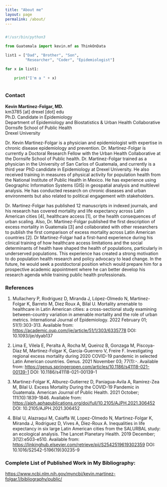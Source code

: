 ```yaml
---
title: "About me"
layout: page
permalink: /about/
---
```


```python

#!/usr/bin/python3

from Guatemala import kevin.mf as ThinkOnData

list1 = ["Dad", "Brother", "Son", 
		 "Researcher", "Coder", "Epidemiologist"] 

for x in list1:

    print("I'm a " + x)
    
```

### Contact 

**Kevin Martinez-Folgar, MD.**   
km3785 [at] drexel [dot] edu       
Ph.D. Candidate in Epidemiology   
Department of Epidemiology and Biostatistics & Urban Health Collaborative   
Dornsife School of Public Health   
Drexel University    


Dr. Kevin Martinez-Folgar is a physician and epidemiologist with expertise in chronic disease epidemiology and prevention. Dr. Martinez-Folgar is currently a Doctoral Research Fellow with the Urban Health Collaborative at the Dornsife School of Public health. Dr. Martinez-Folgar trained as a physician in the University of San Carlos of Guatemala, and currently is a third year PhD candidate in Epidemiology at Drexel University. He also received training in measures of physical activity for population health from the National Institute of Public Health in Mexico. He has experience using Geographic Information Systems (GIS) in geospatial analysis and multilevel analysis. He has conducted research on chronic diseases and urban environments but also related to political engagement with stakeholders. 

Dr. Martinez-Folgar has published 12 manuscripts in indexed journals, and his research has covered mortality and life expectancy across Latin American cities [4], healthcare access [1], or the health consequences of urban scaling. Also, Dr. Martinez-Folgar published the first description of excess mortality in Guatemala [3] and collaborated with other researchers to publish the first comparison of excess mortality across Latin American countries [2]. Dr Martinez-Folgar had a first-hand experience during his clinical training of how healthcare access limitations and the social determinants of health have shaped the health of populations, particularly in underserved populations.  This experience has created a strong motivation to do population health research and policy advocacy to lead change. In the future, he would seek a postdoctoral position which would prepare him for a prospective academic appointment where he can better develop his research agenda while training public health professionals.


### References
1.	Mullachery P, Rodriguez D, Miranda J, López-Olmedo N, Martinez-Folgar K, Barreto M, Diez Roux A, Bilal U. Mortality amenable to healthcare in Latin American cities: a cross-sectional study examining between-country variation in amenable mortality and the role of urban metrics. International Journal of Epidemiology. 2022 February 01; 51(1):303-313. Available from: https://academic.oup.com/ije/article/51/1/303/6335778 DOI: 10.1093/ije/dyab137

2.	Lima E, Vilela E, Peralta A, Rocha M, Queiroz B, Gonzaga M, Piscoya-Díaz M, Martinez-Folgar K, García-Guerrero V, Freire F. Investigating regional excess mortality during 2020 COVID-19 pandemic in selected Latin American countries. Genus. 2021 November 03; 77(1):-. Available from: https://genus.springeropen.com/articles/10.1186/s41118-021-00139-1 DOI: 10.1186/s41118-021-00139-1

3.	Martinez-Folgar K, Alburez-Gutierrez D, Paniagua-Avila A, Ramirez-Zea M, Bilal U. Excess Mortality During the COVID-19 Pandemic in Guatemala. American Journal of Public Health. 2021 October; 111(10):1839-1846. Available from: https://ajph.aphapublications.org/doi/full/10.2105/AJPH.2021.306452 DOI: 10.2105/AJPH.2021.306452

4.	Bilal U, Alazraqui M, Caiaffa W, Lopez-Olmedo N, Martinez-Folgar K, Miranda J, Rodriguez D, Vives A, Diez-Roux A. Inequalities in life expectancy in six large Latin American cities from the SALURBAL study: an ecological analysis. The Lancet Planetary Health. 2019 December; 3(12):e503-e510. Available from: https://linkinghub.elsevier.com/retrieve/pii/S2542519619302359 DOI: 10.1016/S2542-5196(19)30235-9


### Complete List of Published Work in My Bibliography:
https://www.ncbi.nlm.nih.gov/myncbi/kevin.martinez-folgar.1/bibliography/public/


